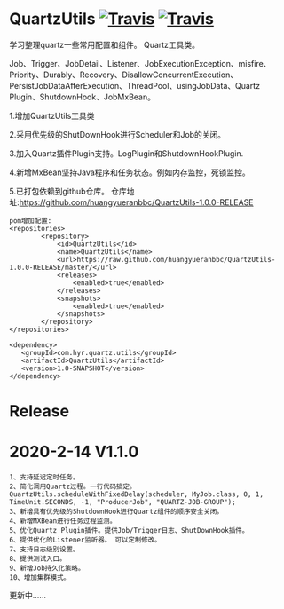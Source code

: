 # QuartzUtils [![Travis](https://img.shields.io/badge/QuartzUtils-v1.0.0-green.svg)](https://github.com/huangyueranbbc/QuartzUtils/)  [![Travis](https://img.shields.io/badge/API-Quartz-orange.svg)](http://www.quartz-scheduler.org/)      

学习整理quartz一些常用配置和组件。 Quartz工具类。

Job、Trigger、JobDetail、Listener、JobExecutionException、misfire、Priority、Durably、Recovery、DisallowConcurrentExecution、PersistJobDataAfterExecution、ThreadPool、usingJobData、Quartz Plugin、ShutdownHook、JobMxBean。

1.增加QuartzUtils工具类

2.采用优先级的ShutDownHook进行Scheduler和Job的关闭。

3.加入Quartz插件Plugin支持。LogPlugin和ShutdownHookPlugin.

4.新增MxBean坚持Java程序和任务状态。例如内存监控，死锁监控。

5.已打包依赖到github仓库。
    仓库地址:https://github.com/huangyueranbbc/QuartzUtils-1.0.0-RELEASE

    pom增加配置:
    <repositories>
            <repository>
                <id>QuartzUtils</id>
                <name>QuartzUtils</name>
                <url>https://raw.github.com/huangyueranbbc/QuartzUtils-1.0.0-RELEASE/master/</url>
                <releases>
                    <enabled>true</enabled>
                </releases>
                <snapshots>
                    <enabled>true</enabled>
                </snapshots>
            </repository>
    </repositories>

    <dependency>
       <groupId>com.hyr.quartz.utils</groupId>
       <artifactId>QuartzUtils</artifactId>
       <version>1.0-SNAPSHOT</version>
    </dependency>


# Release
# 2020-2-14 V1.1.0
    1、支持延迟定时任务。
    2、简化调用Quartz过程。一行代码搞定。
    QuartzUtils.scheduleWithFixedDelay(scheduler, MyJob.class, 0, 1, TimeUnit.SECONDS, -1, "ProducerJob", "QUARTZ-JOB-GROUP");
    3、新增具有优先级的ShutdownHook进行Quartz组件的顺序安全关闭。
    4、新增MXBean进行任务过程监测。
    5、优化Quartz Plugin插件。提供Job/Trigger日志、ShutDownHook插件。
    6、提供优化的Listener监听器。 可以定制修改。
    7、支持日志级别设置。
    8、提供测试入口。
    9、新增Job持久化策略。  
    10、增加集群模式。  

更新中......










